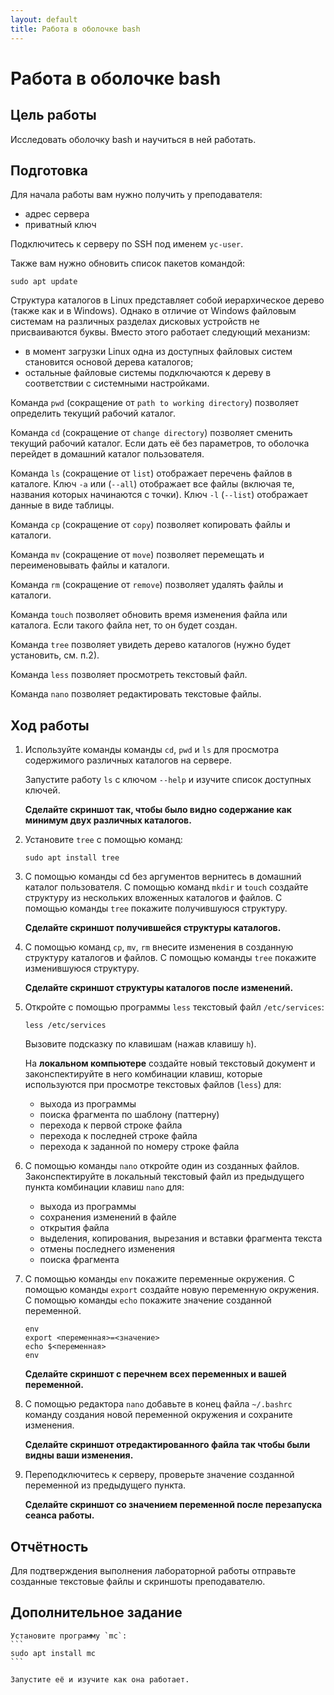 ```yaml
---
layout: default
title: Работа в оболочке bash
---
```

# Работа в оболочке bash

## Цель работы

Исследовать оболочку bash и научиться в ней работать.

## Подготовка

Для начала работы вам нужно получить у преподавателя:
* адрес сервера
* приватный ключ

Подключитесь к серверу по SSH под именем `yc-user`.

Также вам нужно обновить список пакетов командой:

```
sudo apt update
```

Структура каталогов в Linux представляет собой иерархическое дерево (также как и в Windows). Однако в отличие от Windows файловым системам на различных разделах дисковых устройств не присваиваются буквы. Вместо этого работает следующий механизм:
* в момент загрузки Linux одна из доступных файловых систем становится основой дерева каталогов;
* остальные файловые системы подключаются к дереву в соответствии с системными настройками.

Команда `pwd` (сокращение от `path to working directory`) позволяет определить текущий рабочий каталог.

Команда `cd` (сокращение от `change directory`) позволяет сменить текущий рабочий каталог. Если дать её без параметров, то оболочка перейдет в домашний каталог пользователя.

Команда `ls` (сокращение от `list`) отображает перечень файлов в каталоге. Ключ `-a` или (`--all`) отображает все файлы (включая те, названия которых начинаются с точки). Ключ `-l` (`--list`) отображает данные в виде таблицы.

Команда `cp` (сокращение от `copy`) позволяет копировать файлы и каталоги.

Команда `mv` (сокращение от `move`) позволяет перемещать и переименовывать файлы и каталоги.

Команда `rm` (сокращение от `remove`) позволяет удалять файлы и каталоги.

Команда `touch` позволяет обновить время изменения файла или каталога. Если такого файла нет, то он будет создан.

Команда `tree` позволяет увидеть дерево каталогов (нужно будет установить, см. п.2).

Команда `less` позволяет просмотреть текстовый файл.

Команда `nano` позволяет редактировать текстовые файлы.

## Ход работы

1. Используйте команды команды `cd`, `pwd` и `ls` для просмотра содержимого различных каталогов на сервере.

    Запустите работу `ls` с ключом `--help` и изучите список доступных ключей.

    **Сделайте скриншот так, чтобы было видно содержание как минимум двух различных каталогов.**

2. Установите `tree` с помощью команд:
    ```
    sudo apt install tree
    ```

3. С помощью команды cd без аргументов вернитесь в домашний каталог пользователя. С помощью команд `mkdir` и `touch` создайте структуру из нескольких вложенных каталогов и файлов. С помощью команды `tree` покажите получившуюся структуру. 

    **Сделайте скриншот получившейся структуры каталогов.**

4. С помощью команд `cp`, `mv`, `rm` внесите изменения в созданную структуру каталогов и файлов. С помощью команды `tree` покажите изменившуюся структуру.

    **Сделайте скриншот структуры каталогов после изменений.**

5. Откройте с помощью программы `less` текстовый файл `/etc/services`:

    ```
    less /etc/services
    ```

    Вызовите подсказку по клавишам (нажав клавишу `h`).

    На **локальном компьютере** создайте новый текстовый документ и законспектируйте в него комбинации клавиш, которые используются при просмотре текстовых файлов (`less`) для:

    * выхода из программы
    * поиска фрагмента по шаблону (паттерну)
    * перехода к первой строке файла
    * перехода к последней строке файла
    * перехода к заданной по номеру строке файла

6. С помощью команды `nano` откройте один из созданных файлов. Законспектируйте в локальный текстовый файл из предыдущего пункта комбинации клавиш `nano` для:

    * выхода из программы
    * сохранения изменений в файле
    * открытия файла
    * выделения, копирования, вырезания и вставки фрагмента текста
    * отмены последнего изменения
    * поиска фрагмента

7. С помощью команды `env` покажите переменные окружения. С помощью команды `export` создайте новую переменную окружения. С помощью команды `echo` покажите значение созданной переменной. 

    ```
    env
    export <переменная>=<значение>
    echo $<переменная>
    env
    ```

    **Сделайте скриншот с перечнем всех переменных и вашей переменной.**

8. С помощью редактора `nano` добавьте в конец файла `~/.bashrc` команду создания новой переменной окружения и сохраните изменения.

    **Сделайте скриншот отредактированного файла так чтобы были видны ваши изменения.**

9. Переподключитесь к серверу, проверьте значение созданной переменной из предыдущего пункта.

    **Сделайте скриншот со значением переменной после перезапуска сеанса работы.**

## Отчётность

Для подтверждения выполнения лабораторной работы отправьте созданные текстовые файлы и скриншоты преподавателю.

## Дополнительное задание

    Установите программу `mc`:
    ```
    sudo apt install mc
    ```

    Запустите её и изучите как она работает.
